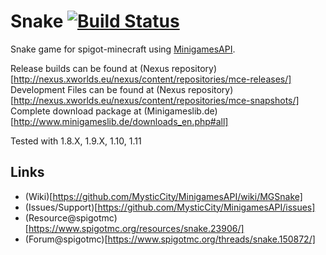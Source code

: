 Snake [![Build Status](http://www.minigameslib.de/build.png?app=Snake&major=1)](http://www.minigameslib.de/buildref.php?app=Snake&major=1)
=======

Snake game for spigot-minecraft using [MinigamesAPI](https://github.com/MysticCity/MinigamesAPI).

Release builds can be found at (Nexus repository)[http://nexus.xworlds.eu/nexus/content/repositories/mce-releases/]
Development Files can be found at (Nexus repository)[http://nexus.xworlds.eu/nexus/content/repositories/mce-snapshots/]
Complete download package at (Minigameslib.de)[http://www.minigameslib.de/downloads_en.php#all]

Tested with 1.8.X, 1.9.X, 1.10, 1.11

Links
--------

- (Wiki)[https://github.com/MysticCity/MinigamesAPI/wiki/MGSnake]
- (Issues/Support)[https://github.com/MysticCity/MinigamesAPI/issues]
- (Resource@spigotmc)[https://www.spigotmc.org/resources/snake.23906/]
- (Forum@spigotmc)[https://www.spigotmc.org/threads/snake.150872/]
